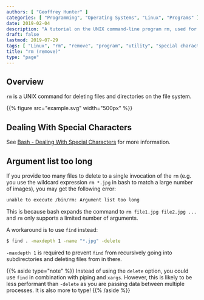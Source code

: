 ```yaml
---
authors: [ "Geoffrey Hunter" ]
categories: [ "Programming", "Operating Systems", "Linux", "Programs" ]
date: 2019-02-04
description: "A tutorial on the UNIX command-line program rm, used for deleting files and directories from the file system."
draft: false
lastmod: 2019-07-29
tags: [ "Linux", "rm", "remove", "program", "utility", "special characters", "UNIX", "argument list", "find" ]
title: "rm (remove)"
type: "page"
---
```


## Overview

`rm` is a UNIX command for deleting files and directories on the file system.

{{% figure src="example.svg" width="500px" %}}

## Dealing With Special Characters

See [Bash - Dealing With Special Characters](/programming/languages/bash) for more information.


## Argument list too long

If you provide too many files to delete to a single invocation of the `rm` (e.g. you use the wildcard expression `rm *.jpg` in bash to match a large number of images), you may get the following error:

```bash
unable to execute /bin/rm: Argument list too long
```

This is because bash expands the command to `rm file1.jpg file2.jpg ...` and `rm` only supports a limited number of arguments.

A workaround is to use `find` instead:

```bash
$ find . -maxdepth 1 -name "*.jpg" -delete
```

`-maxdepth 1` is required to prevent `find` from recursively going into subdirectories and deleting files from in there.

{{% aside type="note" %}}
Instead of using the `delete` option, you could use `find` in combination with piping and `xargs`. However, this is likely to be less performant than `-delete` as you are passing data between multiple processes. It is also more to type!
{{% /aside %}}